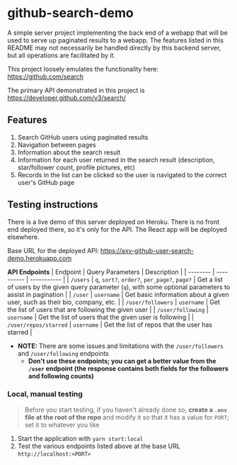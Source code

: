 # github-search-demo

A simple server project implementing the back end of a webapp that will be used to serve up paginated results to a webapp. The features listed in this README may not necessarily be handled directly by this backend server, but all operations are facilitated by it.

This project loosely emulates the functionality here: https://github.com/search

The primary API demonstrated in this project is https://developer.github.com/v3/search/

## Features
1. Search GitHub users using paginated results
2. Navigation between pages
3. Information about the search result
4. Information for each user returned in the search result (description, star/follower count, profile pictures, etc)
5. Records in the list can be clicked so the user is navigated to the correct user's GitHub page

## Testing instructions
There is a live demo of this server deployed on Heroku. There is no front end deployed there, so it's only for the API. The React app will be deployed elsewhere.

Base URL for the deployed API: https://axv-github-user-search-demo.herokuapp.com

**API Endpoints**
| Endpoint | Query Parameters | Description |
| -------- | ---------- | ----------- |
| `/users` | `q`, `sort?`, `order?`, `per_page?`, `page?` | Get a list of users by the given query parameter (`q`), with some optional parameters to assist in pagination |
| `/user` | `username` | Get basic information about a given user, such as their bio, company, etc. |
| `/user/followers` | `username` | Get the list of users that are following the given user |
| `/user/following` | `username` | Get the list of users that the given user is following |
| `/user/repos/starred` | `username` | Get the list of repos that the user has starred |
* **NOTE:** There are some issues and limitations with the `/user/followers` and `/user/following` endpoints
  * **Don't use these endpoints; you can get a better value from the `/user` endpoint (the response contains both fields for the followers and following counts)**

### Local, manual testing
> Before you start testing, if you haven't already done so, **create a `.env` file at the root of the repo** and modify it so that it has a value for `PORT`; set it to whatever you like
1. Start the application with `yarn start:local`
2. Test the various endpoints listed above at the base URL `http://localhost:<PORT>`
